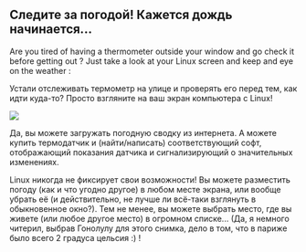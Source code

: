 <?php require("../../entete.php"); ?> <?php require("../../base.php"); ?> <?php require("../../fonctions.php"); ?>

<div id="corps">

<h2>Следите за погодой! Кажется дождь начинается... </h2>

<p>Are you tired of having a thermometer outside your window and go 
check it before getting out ? Just take a look at your Linux screen and 
keep and eye on the weather :</p>

<p>Устали отслеживать термометр на улице и проверять его перед тем,
как идти куда-то? Просто взгляните на ваш экран компьютера с Linux! </p>

<img src="Images/weather.png" />

<p>Да, вы можете загружать погодную сводку из интернета. А можете купить
термодатчик и (найти/написать) соответствующий софт, отображающий показания
датчика и сигнализирующий о значительных изменениях.</p>

<p>Linux никогда не фиксирует свои возможности! Вы можете разместить погоду
(как и что угодно другое) в любом месте экрана, или вообще убрать её (и
действительно, не лучше ли всё-таки взглянуть в обыкновенное окно?). Тем
не менее, вы можете выбрать место, где вы живете (или любое другое место)
в огромном списке... (Да, я немного читерил, выбрав Гонолулу для этого
снимка, дело в том, что в париже было всего 2 градуса цельсия :) !</p>

</div>


